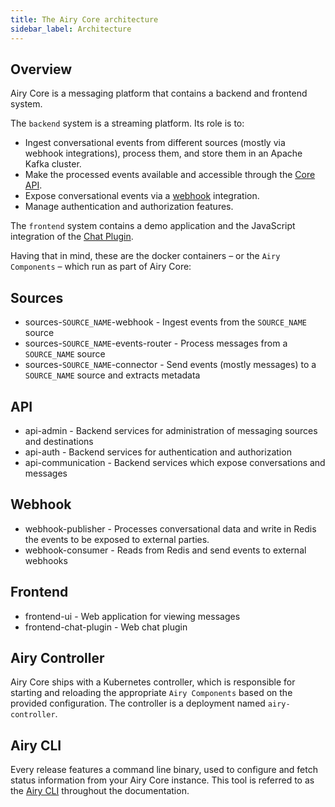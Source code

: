 ```yaml
---
title: The Airy Core architecture
sidebar_label: Architecture
---
```


## Overview

Airy Core is a messaging platform that contains a backend and frontend system.

The `backend` system is a streaming platform. Its role is to:

- Ingest conversational events from different sources (mostly via webhook
  integrations), process them, and store them in an Apache Kafka cluster.
- Make the processed events available and accessible through the [Core API](/api/introduction).
- Expose conversational events via a [webhook](/api/webhook) integration.
- Manage authentication and authorization features.

The `frontend` system contains a demo application and the JavaScript integration
of the [Chat Plugin](sources/chat-plugin.md).

Having that in mind, these are the docker containers – or the `Airy Components` –
which run as part of Airy Core:

## Sources

- sources-`SOURCE_NAME`-webhook - Ingest events from the `SOURCE_NAME` source
- sources-`SOURCE_NAME`-events-router - Process messages from a `SOURCE_NAME` source
- sources-`SOURCE_NAME`-connector - Send events (mostly messages) to a `SOURCE_NAME` source and extracts metadata

## API

- api-admin - Backend services for administration of messaging sources and destinations
- api-auth - Backend services for authentication and authorization
- api-communication - Backend services which expose conversations and messages

## Webhook

- webhook-publisher - Processes conversational data and write in Redis the events
  to be exposed to external parties.
- webhook-consumer - Reads from Redis and send events to external webhooks

## Frontend

- frontend-ui - Web application for viewing messages
- frontend-chat-plugin - Web chat plugin

## Airy Controller

Airy Core ships with a Kubernetes controller, which is responsible for starting
and reloading the appropriate `Airy Components` based on the provided configuration. The controller is a deployment named `airy-controller`.

## Airy CLI

Every release features a command line binary, used to configure and fetch status
information from your Airy Core instance. This tool is referred to as the [Airy CLI](/getting-started/cli.md) throughout the documentation.
